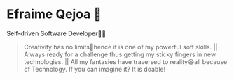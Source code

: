 # Efraime Qejoa 👋

Self-driven Software Developer👨‍💻
> Creativity has no limits🚀hence it is one of my powerful soft skills. ||
> Always ready for a challenge thus getting my sticky fingers in new technologies. ||
> All my fantasies have traversed to reality😆all because of Technology. If you can imagine it? It is doable!
